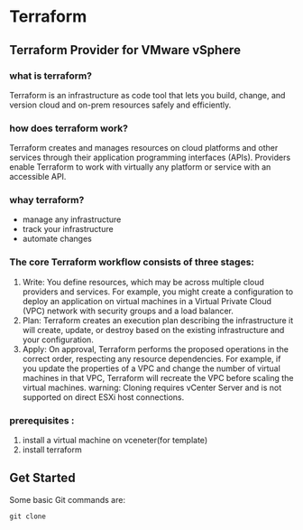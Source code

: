 # Terraform
## Terraform Provider for VMware vSphere


### what is terraform?
Terraform is an infrastructure as code tool that lets you build, change, and version cloud and on-prem resources safely and efficiently.

### how does terraform work?
Terraform creates and manages resources on cloud platforms and other services through their application programming interfaces (APIs). Providers enable Terraform to work with virtually any platform or service with an accessible API.

### whay terraform?
* manage any infrastructure
* track your infrastructure
* automate changes

### The core Terraform workflow consists of three stages:
1. Write: You define resources, which may be across multiple cloud providers and services. For example, you might create a configuration to deploy an application on virtual machines in a Virtual Private Cloud (VPC) network with security groups and a load balancer.
1. Plan: Terraform creates an execution plan describing the infrastructure it will create, update, or destroy based on the existing infrastructure and your configuration.
1. Apply: On approval, Terraform performs the proposed operations in the correct order, respecting any resource dependencies. For example, if you update the properties of a VPC and change the number of virtual machines in that VPC, Terraform will recreate the VPC before scaling the virtual machines.
warning: Cloning requires vCenter Server and is not supported on direct ESXi host connections.

### prerequisites :
1. install a virtual machine on vceneter(for template)
1. install terraform

## Get Started


Some basic Git commands are:
```
git clone 
```
